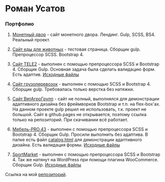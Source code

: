 # Роман Усатов
### Портфолио

1. [Монетный двор](http://kvashnin-art.com/serebryanaya-suvenirnaya-moneta/ "Волго-вятский монетный двор") - сайт монетного двора. Лендинг. Gulp, SCSS, BS4. Реальный проект.

2. [Сайт еды для животных](RUsatov.github.io/Cat_Food/dist/ "Нямушка") - тестовая страница. Сборщик gulp. Препроцессор SCSS. Bootstrap 4.

3. [Сайт TELE2](https://rusatov.github.io/project6/ "Валидация форм") - выполнен с помощью препроцессора SCSS и Bootstrap 4. Сборщик Gulp. Основная задача была сделать валидацию форм. Есть адаптив. [Исходные файлы](https://github.com/RUsatov/RUsatov.github.io/tree/master/project6)

4. [Сайт грузоперевозок](http://RUsatov.github.io/Trucking "Грузоперевозки") - выполнен с помощью SCSS и Bootstrap 4. Сборщик gulp. Требовалась только верстка без натяжки.

5. [Сайт ВятАгроГрупп](https://github.com/RUsatov/RUsatov.github.io/tree/master/VyatAgroGroup "ВятАгроГрупп") - сайт не полный, выполнялся для демонстрации адаптивного дизайна без фреймворков Bootstrap и т.п. на flex-box'ах. На данном проекте gulp решил не использовать, т.к. проект не большой. Сайт в github.pages не открывается, поэтому ссылка только на репозиторий. При скачивании всё работает.

6. [Мебель-PRO.43](https://rusatov.github.io/project5/ "Лендинг магазина шкафов-купе") - выполнен с помощью препроцессора SCSS и Bootstrap 4. Сборщик Gulp. Просили выполнить без адаптива. В папке есть файл [catalog.html](https://rusatov.github.io/project5/catalog.html) для демонстрации адаптивного дизайна. Есть валидация формы. [Исходные файлы](https://github.com/RUsatov/RUsatov.github.io/tree/master/project5)

7. [SportMarket](https://rusatov.github.io/project4/ "Многостраничный сайт спорт-товаров") - выполнен с помощью препроцессора SCSS и Bootstrap 4. Так же натянут на WordPress при помощи плагина WooCommerce. Сборщик Gulp. [Исходные файлы](https://github.com/RUsatov/RUsatov.github.io/tree/master/project4)

Ссылка на мой [репозиторий](https://github.com/RUsatov/RUsatov.github.io).
